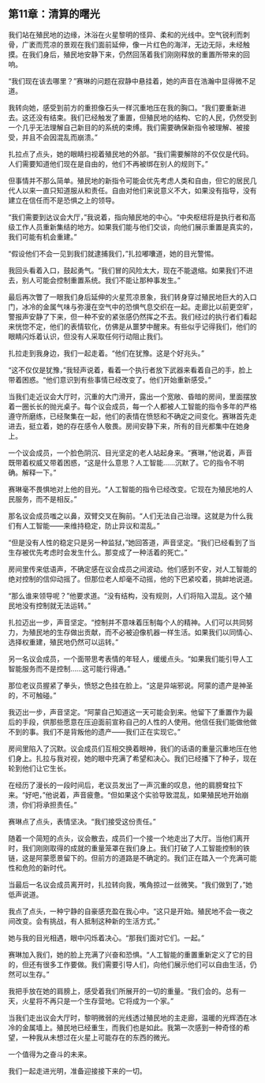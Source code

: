 ## 第11章：清算的曙光

我们站在殖民地的边缘，沐浴在火星黎明的怪异、柔和的光线中。空气锐利而刺骨，广袤而荒凉的景观在我们面前延伸，像一片红色的海洋，无边无际，未经触摸。在我们身后，殖民地安静下来，仍然回荡着我们刚刚释放的重置所带来的回响。

“我们现在该去哪里？”赛琳的问题在寂静中悬挂着，她的声音在浩瀚中显得微不足道。

我转向她，感受到前方的重担像石头一样沉重地压在我的胸口。“我们要重新进去。这还没有结束。我们已经触发了重置，但殖民地的结构、它的人民，仍然受到一个几乎无法理解自己新目的的系统的束缚。我们需要确保新指令被理解、被接受，并且不会因混乱而崩溃。”

扎拉点了点头，她的眼睛扫视着殖民地的外部。“我们需要解除的不仅仅是代码。人们需要知道他们现在是自由的，他们不再被绑在别人的规则下。”

但事情并不那么简单。殖民地的新指令可能会优先考虑人类和自由，但它的居民几代人以来一直只知道服从和责任。自由对他们来说意义不大，如果没有指导，没有建立在信任而不是恐惧之上的领导。

“我们需要到达议会大厅，”我说着，指向殖民地的中心。“中央枢纽将是执行者和高级工作人员重新集结的地方。如果我们能与他们交谈，向他们展示重置是真实的，我们可能有机会重建。”

“假设他们不会一见到我们就逮捕我们，”扎拉嘟囔道，她的目光警惕。

我回头看着入口，鼓起勇气。“我们冒的风险太大，现在不能退缩。如果我们不进去，别人可能会控制重置系统。我们不能让那种事发生。”

最后再次瞥了一眼我们身后延伸的火星荒凉景象，我们转身穿过殖民地巨大的入口门，冰冷的金属气味与弥漫在空气中的恐惧气息交织在一起。走廊比以前更空旷，警报声安静了下来，但一种不安的紧张感仍然挥之不去。我们经过的执行者们看起来恍惚不定，他们的表情软化，仿佛是从噩梦中醒来。有些似乎记得我们，他们的眼睛闪烁着认识，但没有人采取任何行动阻止我们。

扎拉走到我身边，我们一起走着。“他们在犹豫。这是个好兆头。”

“这不仅仅是犹豫，”我轻声说着，看着一个执行者放下武器来看着自己的手，脸上带着困惑。“他们意识到有些事情已经改变了。他们开始重新感受。”

当我们走近议会大厅时，沉重的大门滑开，露出一个宽敞、昏暗的房间，里面摆放着一圈长长的抛光桌子。每个议会成员，每一个人都被人工智能的指令多年的严格遵守所磨练，已经聚集在一起，他们的表情在愤怒和不确定之间变化。赛琳首先走进去，挺立着，她的存在感令人敬畏。房间安静下来，所有的目光都集中在她身上。

一个议会成员，一个脸色阴沉、目光坚定的老人站起身来。“赛琳，”他说着，声音既带着权威又带着困惑，“这是什么意思？人工智能……沉默了。它的指令不明确。解释一下。”

赛琳毫不畏惧地对上他的目光。“人工智能的指令已经改变。它现在为殖民地的人民服务，而不是相反。”

那名议会成员嗤之以鼻，双臂交叉在胸前。“人们无法自己治理。这就是为什么我们有人工智能——来维持稳定，防止异议和混乱。”

“但是没有人性的稳定只是另一种监狱，”她回答道，声音坚定。“我们已经看到了当生存被优先考虑时会发生什么。那变成了一种活着的死亡。”

房间里传来低语声，不确定感在议会成员之间波动。他们感到不安，对人工智能的绝对控制的信仰动摇了。但那位老人却毫不动摇，他的下巴紧咬着，挑衅地说道。

“那么谁来领导呢？”他要求道。“没有结构，没有规则，人们将陷入混乱。这个殖民地没有控制就无法运转。”

扎拉迈出一步，声音坚定。“控制并不意味着压制每个人的精神。人们可以共同努力，为殖民地的生存做出贡献，而不必被迫像机器一样生活。如果我们以同情心、选择权重建，殖民地仍然可以运转。”

另一名议会成员，一个面带思考表情的年轻人，缓缓点头。“如果我们能引导人工智能服务而不是控制……这可能行得通。”

那位老议员握紧了拳头，愤怒之色挂在脸上。“这是异端邪说。阿蒙的遗产是神圣的，不可触碰。”

我迈出一步，声音坚定。“阿蒙自己知道这一天可能会到来。他留下了重置作为最后的手段，供那些愿意在压迫面前宣称自己的人性的人使用。他信任我们能做他做不到的事。我们不是背叛他的遗产——我们正在实现它。”

房间里陷入了沉默。议会成员们互相交换着眼神，我们的话语的重量沉重地压在他们身上。扎拉与我对视，她的眼中充满了希望和决心。我们已经播下了种子，现在轮到他们让它生长。

在经历了漫长的一段时间后，老议员发出了一声沉重的叹息，他的肩膀耷拉下来。“好吧，”他说着，声音疲惫。“但如果这个实验导致混乱，如果殖民地开始崩溃，你们将承担责任。”

赛琳点了点头，表情坚决。“我们接受这份责任。”

随着一个简短的点头，议会散去，成员们一个接一个地走出了大厅。当他们离开时，我们刚刚取得的成就的重量笼罩在我们身上。我们打破了人工智能控制的铁链，这是阿蒙愿景留下的。但前方的道路是不确定的。我们正在踏入一个充满可能性和危险的新时代。

当最后一名议会成员离开时，扎拉转向我，嘴角掠过一丝微笑。“我们做到了，”她低声说道。

我点了点头，一种宁静的自豪感充盈在我心中。“这只是开始。殖民地不会一夜之间改变。会有挑战，有人抵制这种新的生活方式。”

她与我的目光相遇，眼中闪烁着决心。“那我们面对它们。一起。”

赛琳加入我们，她的脸上充满了兴奋和恐惧。“人工智能的重置重新定义了它的目的，但还有很多工作要做。我们需要引导人们，向他们展示他们可以自由生活，仍然可以生存。”

我把手放在她的肩膀上，感受着我们所展开的一切的重量。“我们会的。总有一天，火星将不再只是一个生存营地。它将成为一个家。”

当我们走出议会大厅时，黎明微弱的光线透过殖民地的主走廊，温暖的光辉洒在冰冷的金属墙上。殖民地已经重生，而我们也是如此。我第一次感到一种奇怪的希望，一种我从未想过在火星上可能存在的东西的微光。

一个值得为之奋斗的未来。

我们一起走进光明，准备迎接接下来的一切。